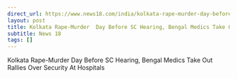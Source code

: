```yaml
---
direct_url: https://www.news18.com/india/kolkata-rape-murder-day-before-sc-hearing-bengal-medics-take-out-rallies-over-security-at-hospitals-9068328.html
layout: post
title: Kolkata Rape-Murder  Day Before SC Hearing, Bengal Medics Take Out Rallies Over Security At Hospitals
subtitle: News 18
tags: []
---
```


Kolkata Rape-Murder  Day Before SC Hearing, Bengal Medics Take Out Rallies Over Security At Hospitals
